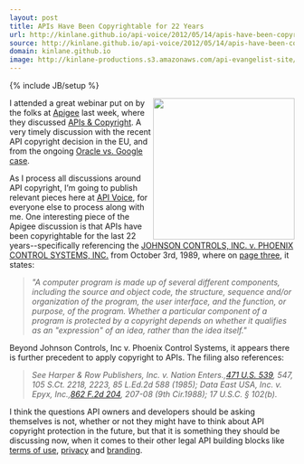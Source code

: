 ```yaml
---
layout: post
title: APIs Have Been Copyrightable for 22 Years
url: http://kinlane.github.io/api-voice/2012/05/14/apis-have-been-copyrightable-for-22-years/
source: http://kinlane.github.io/api-voice/2012/05/14/apis-have-been-copyrightable-for-22-years/
domain: kinlane.github.io
image: http://kinlane-productions.s3.amazonaws.com/api-evangelist-site/blog/api-legal.jpg
---
```

{% include JB/setup %}<p><p><img src="http://kinlane-productions.s3.amazonaws.com/api-evangelist/api-legal.jpg" alt="" width="250" align="right" /></p>
<p>I attended a great webinar put on by the folks at <a title="Apigee" href="/serviceproviders/apigee.php">Apigee</a> last week, where they discussed <a title="APIs &amp; Copyright" href="http://www.slideshare.net/apigee/apis-copyrights">APIs &amp; Copyright</a>.  A very timely discussion with the recent API copyright decision in the EU, and from the ongoing <a title="Oracle vs. Google" href="http://apivoice.com/2012/05/07/us-precedent-for-api-copyright-hinges-on-oracle-v-google/">Oracle vs. Google case</a>.</p>
<p>As I process all discussions around API copyright, I&rsquo;m going to publish relevant pieces here at <a title="API Voice" href="http://apivoice.com/">API Voice</a>, for everyone else to process along with me.  One interesting piece of the Apigee discussion is that APIs have been copyrightable for the last 22 years--specifically referencing the <a href="http://www.leagle.com/xmlResult.aspx?xmldoc=19892059886F2d1173_11869.xml&amp;docbase=CSLWAR2-1986-2006">JOHNSON CONTROLS, INC. v. PHOENIX CONTROL SYSTEMS, INC.</a> from October 3rd, 1989, where on <a href="http://www.leagle.com/xmlResult.aspx?page=3&amp;xmldoc=19892059886F2d1173_11869.xml&amp;docbase=CSLWAR2-1986-2006&amp;SizeDisp=7">page three</a>, it states:</p>
<blockquote><em>"A computer program is made up of several different components, including the source and object code, the structure, sequence and/or organization of the program, the user interface, and the function, or purpose, of the program. Whether a particular component of a program is protected by a copyright depends on whether it qualifies as an "expression" of an idea, rather than the idea itself."</em></blockquote>
<p>Beyond Johnson Controls, Inc v. Phoenix Control Systems, it appears there is further precedent to apply copyright to APIs.  The filing also references:</p>
<blockquote><em>See Harper &amp; Row Publishers, Inc. v. Nation Enters.,<a href="http://www.leagle.com/xmlcontentlinks.aspx?gfile=471%20U.S.%20539">471 U.S. 539</a>, 547, 105 S.Ct. 2218, 2223, 85 L.Ed.2d 588 (1985); Data East USA, Inc. v. Epyx, Inc.,<a href="http://www.leagle.com/xmlcontentlinks.aspx?gfile=862%20F.2d%20204">862 F.2d 204</a>, 207-08 (9th Cir.1988); 17 U.S.C. &sect; 102(b).</em></blockquote>
<p>I think the questions API owners and developers should be asking themselves is not, whether or not they might have to think about API copyright protection in the future, but that it is something they should be discussing now, when it comes to their other legal API&nbsp;building blocks like <a title="terms of use" href="http://www.apievangelist.com/buildingblocks/terms_of_use__conditions.php">terms of use</a>, <a title="privacy" href="http://www.apievangelist.com/buildingblocks/privacy.php">privacy</a> and <a title="branding" href="http://www.apievangelist.com/buildingblocks/branding.php">branding</a>.</p></p>
